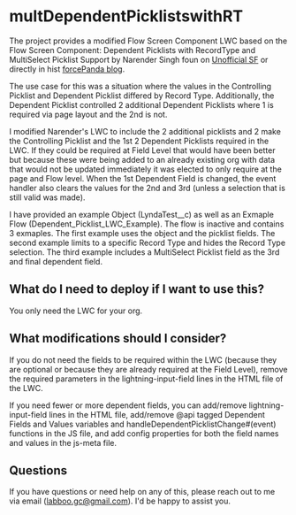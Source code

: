 # multDependentPicklistswithRT

The project provides a modified Flow Screen Component LWC based on the Flow Screen Component: Dependent Picklists with RecordType and MultiSelect Picklist Support by Narender Singh foun on [Unofficial SF](https://unofficialsf.com/flow-screen-component-dependent-picklists-with-recordtype-and-multiselect-picklist-support-by-narender-singh/) or directly in hist [forcePanda blog](https://forcepanda.wordpress.com/2019/06/11/flow-screen-component-dependent-picklists-with-recordtype-and-multiselect-picklist-support/).

The use case for this was a situation where the values in the Controlling Picklist and Dependent Picklist differed by Record Type.  Additionally, the Dependent Picklist controlled 2 additional Dependent Picklists where 1 is required via page layout and the 2nd is not.

I modified Narender's LWC to include the 2 additional picklists and 2 make the Controlling Picklist and the 1st 2 Dependent Picklists required in the LWC.  If they could be required at Field Level that would have been better but because these were being added to an already existing org with data that would not be updated immediately it was elected to only require at the page and Flow level.  When the 1st Dependent Field is changed, the event handler also clears the values for the 2nd and 3rd (unless a selection that is still valid was made).

I have provided an example Object (LyndaTest__c) as well as an Exmaple Flow (Dependent_Picklist_LWC_Example).  The flow is inactive and contains 3 exmaples.  The first example uses the object and the picklist fields.  The second example limits to a specific Record Type and hides the Record Type selection.  The third example includes a MultiSelect Picklist field as the 3rd and final dependent field.

## What do I need to deploy if I want to use this?

You only need the LWC for your org.

## What modifications should I consider?

If you do not need the fields to be required within the LWC (because they are optional or because they are already required at the Field Level), remove the required parameters in the lightning-input-field lines in the HTML file of the LWC.

If you need fewer or more dependent fields, you can add/remove lightning-input-field lines in the HTML file, add/remove @api tagged Dependent Fields and Values variables and handleDependentPicklistChange#(event) functions in the JS file, and add config properties for both the field names and values in the js-meta file.

## Questions

If you have questions or need help on any of this, please reach out to me via email (labboo.gc@gmail.com).  I'd be happy to assist you.
